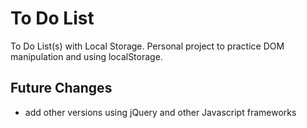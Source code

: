 # To Do List

To Do List(s) with Local Storage.
Personal project to practice DOM manipulation and using localStorage.

## Future Changes
- add other versions using jQuery and other Javascript frameworks

